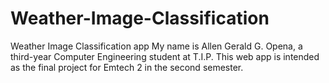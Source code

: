 # Weather-Image-Classification
Weather Image Classification app
My name is Allen Gerald G. Opena, a third-year Computer Engineering student at T.I.P. 
This web app is intended as the final project for Emtech 2 in the second semester.
